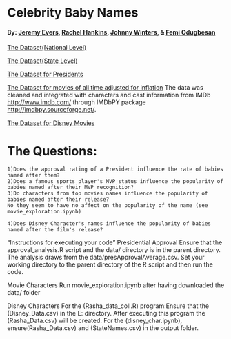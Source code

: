 # Celebrity Baby Names

#### By: [Jeremy Evers](https://github.com/jbekcc), [Rachel Hankins](https://github.com/rlh5z6), [Johnny Winters](https://github.com/thatsjustjohn), & [Femi Odugbesan](https://github.com/femiao)

[The Dataset(National Level)](https://catalog.data.gov/dataset/baby-names-from-social-security-card-applications-national-level-data)

[The Dataset(State Level)](https://catalog.data.gov/dataset/baby-names-from-social-security-card-applications-data-by-state-and-district-of-)

[The Dataset for Presidents](http://www.presidency.ucsb.edu/data/popularity.php)

[The Dataset for movies of all time adjusted for inflation](http://www.filmsite.org/boxoffice3.html)
	 The data was cleaned and integrated with characters and cast information from IMDb http://www.imdb.com/ through IMDbPY package http://imdbpy.sourceforge.net/. 

[The Dataset for Disney Movies](http://www.imdb.com/list/ls053518863/?start=1&view=compact&sort=listorian:asc&defaults=1)
	
# The Questions:
	1)Does the approval rating of a President influence the rate of babies named after them?
	2)Does a famous sports player's MVP status influence the popularity of babies named after their MVP recognition?
	3)Do characters from top movies names influence the popularity of babies named after their release?
	No they seem to have no affect on the popularity of the name (see movie_exploration.ipynb)
	
	4)Does Disney Character's names influence the popularity of babies named after the film's release?

“Instructions for executing your code”
Presidential Approval
Ensure that the approval_analysis.R script and the data/ directory is in the parent directory. The analysis draws from the data/presApprovalAverage.csv.  Set your working directory to the parent directory of the R script and then run the code. 

Movie Characters
Run movie_exploration.ipynb after having downloaded the data/ folder

Disney Characters
For the (Rasha_data_coll.R) program:Ensure that the (Disney_Data.csv) in the E: directory. After executing this program the (Rasha_Data.csv) will be created.
For the (disney_char.ipynb), ensure(Rasha_Data.csv) and (StateNames.csv) in the output folder.


